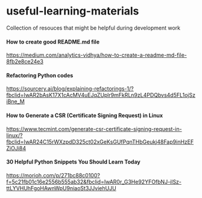 # useful-learning-materials
Collection of resouces that might be helpful during development work


#### How to create good README.md file

https://medium.com/analytics-vidhya/how-to-create-a-readme-md-file-8fb2e8ce24e3


#### Refactoring Python codes

https://sourcery.ai/blog/explaining-refactorings-1/?fbclid=IwAR2bAsK17X1cAcMV4uEJqZUplr9mFkRLn9zL4PDQbvs4d5FL1ojSziBne_M


#### How to Generate a CSR (Certificate Signing Request) in Linux

https://www.tecmint.com/generate-csr-certificate-signing-request-in-linux/?fbclid=IwAR24C15rWXzpdD325ct02xGeKsGUfPqnTHbGeukj48Fap9inHzEFZiOJi84


#### 30 Helpful Python Snippets You Should Learn Today
https://morioh.com/p/271bc88c0100?f=5c21fb01c16e2556b555ab32&fbclid=IwAR0r_G3He92YFOfbNJ-ilSz-ttLYVHUhFgoHAwnWpU9niaoSt3JJviehUJU
